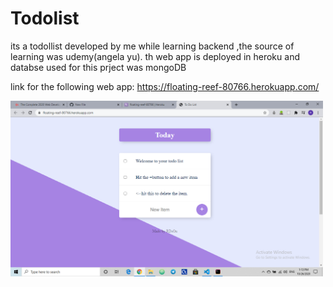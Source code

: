 # Todolist

its a todollist developed by me while learning backend ,the source of learning was udemy(angela yu).
th web app is deployed in heroku and databse used for this prject was mongoDB


link for the following web app:  https://floating-reef-80766.herokuapp.com/

<img src="Screenshot (284).png" width=500 >
